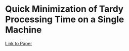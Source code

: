 # Quick Minimization of Tardy Processing Time on a Single Machine
[Link to Paper](https://github.com/PranavSitaraman/MTPT/blob/d91d6eabe3b007334328e484b492bdc833a59980/Quick%20Minimization%20of%20Tardy%20Processing%20Time%20on%20a%20Single%20Machine.pdf)
